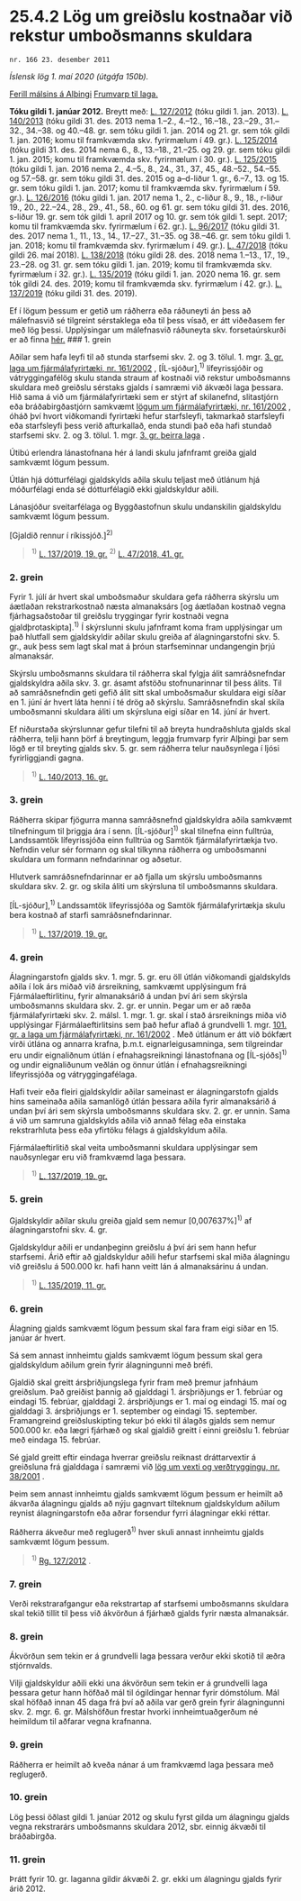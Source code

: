 # 25.4.2 Lög um greiðslu kostnaðar við rekstur umboðsmanns skuldara

`nr. 166 23. desember 2011`

_Íslensk lög 1. maí 2020 (útgáfa 150b)._

[Ferill málsins á Alþingi](https://www.althingi.is/thingstorf/thingmalalistar-eftir-thingum/ferill/?ltg=140&mnr=360)
[Frumvarp til laga.](https://www.althingi.is/altext/140/s/0436.html)

**Tóku gildi 1. janúar 2012.**
Breytt með:
[L. 127/2012](https://althingi.is/altext/stjt/2012.127.html) (tóku gildi 1. jan. 2013).
[L. 140/2013](https://althingi.is/altext/stjt/2013.140.html) (tóku gildi 31. des. 2013 nema 1.–2., 4.–12., 16.–18., 23.–29., 31.–32., 34.–38. og 40.–48. gr. sem tóku gildi 1. jan. 2014 og 21. gr. sem tók gildi 1. jan. 2016; komu til framkvæmda skv. fyrirmælum í 49. gr.).
[L. 125/2014](https://althingi.is/altext/stjt/2014.125.html) (tóku gildi 31. des. 2014 nema 6., 8., 13.–18., 21.–25. og 29. gr. sem tóku gildi 1. jan. 2015; komu til framkvæmda skv. fyrirmælum í 30. gr.).
[L. 125/2015](https://althingi.is/altext/stjt/2015.125.html) (tóku gildi 1. jan. 2016 nema 2., 4.–5., 8., 24., 31., 37., 45., 48.–52., 54.–55. og 57.–58. gr. sem tóku gildi 31. des. 2015 og a–d-liður 1. gr., 6.–7., 13. og 15. gr. sem tóku gildi 1. jan. 2017; komu til framkvæmda skv. fyrirmælum í 59. gr.).
[L. 126/2016](https://althingi.is/altext/stjt/2016.126.html) (tóku gildi 1. jan. 2017 nema 1., 2., c-liður 8., 9., 18., r-liður 19., 20., 22.–24., 28., 29., 41., 58., 60. og 61. gr. sem tóku gildi 31. des. 2016, s-liður 19. gr. sem tók gildi 1. apríl 2017 og 10. gr. sem tók gildi 1. sept. 2017; komu til framkvæmda skv. fyrirmælum í 62. gr.).
[L. 96/2017](https://althingi.is/altext/stjt/2017.096.html) (tóku gildi 31. des. 2017 nema 1., 11., 13., 14., 17.–27., 31.–35. og 38.–46. gr. sem tóku gildi 1. jan. 2018; komu til framkvæmda skv. fyrirmælum í 49. gr.).
[L. 47/2018](https://althingi.is/altext/stjt/2018.047.html) (tóku gildi 26. maí 2018).
[L. 138/2018](https://althingi.is/altext/stjt/2018.138.html) (tóku gildi 28. des. 2018 nema 1.–13., 17., 19., 23.–28. og 31. gr. sem tóku gildi 1. jan. 2019; komu til framkvæmda skv. fyrirmælum í 32. gr.).
[L. 135/2019](https://althingi.is/altext/stjt/2019.135.html) (tóku gildi 1. jan. 2020 nema 16. gr. sem tók gildi 24. des. 2019; komu til framkvæmda skv. fyrirmælum í 42. gr.).
[L. 137/2019](https://althingi.is/altext/stjt/2019.137.html) (tóku gildi 31. des. 2019).

Ef í lögum þessum er getið um ráðherra eða ráðuneyti án þess að málefnasvið sé tilgreint sérstaklega eða til þess vísað, er átt viðeðasem fer með lög þessi. Upplýsingar um málefnasvið ráðuneyta skv. forsetaúrskurði er að finna [hér.](2018119.md) ### 1. grein



Aðilar sem hafa leyfi til að stunda starfsemi skv. 2. og 3. tölul. 1. mgr. [3. gr. laga um fjármálafyrirtæki, nr. 161/2002](2002161.md#G3) , [ÍL-sjóður],<sup>1)</sup> lífeyrissjóðir og vátryggingafélög skulu standa straum af kostnaði við rekstur umboðsmanns skuldara með greiðslu sérstaks gjalds í samræmi við ákvæði laga þessara. Hið sama á við um fjármálafyrirtæki sem er stýrt af skilanefnd, slitastjórn eða bráðabirgðastjórn samkvæmt [lögum um fjármálafyrirtæki, nr. 161/2002](2002161.md) , óháð því hvort viðkomandi fyrirtæki hefur starfsleyfi, takmarkað starfsleyfi eða starfsleyfi þess verið afturkallað, enda stundi það eða hafi stundað starfsemi skv. 2. og 3. tölul. 1. mgr. [3. gr. þeirra laga](2002161.md#G3) .

Útibú erlendra lánastofnana hér á landi skulu jafnframt greiða gjald samkvæmt lögum þessum.

Útlán hjá dótturfélagi gjaldskylds aðila skulu teljast með útlánum hjá móðurfélagi enda sé dótturfélagið ekki gjaldskyldur aðili.

Lánasjóður sveitarfélaga og Byggðastofnun skulu undanskilin gjaldskyldu samkvæmt lögum þessum.

[Gjaldið rennur í ríkissjóð.]<sup>2)</sup> 

> <sup>1)</sup> [L. 137/2019, 19. gr.](https://althingi.is/altext/stjt/2019.137.html#G19) <sup>2)</sup> [L. 47/2018, 41. gr.](https://althingi.is/altext/stjt/2018.047.html)

### 2. grein



Fyrir 1. júlí ár hvert skal umboðsmaður skuldara gefa ráðherra skýrslu um áætlaðan rekstrarkostnað næsta almanaksárs [og áætlaðan kostnað vegna fjárhagsaðstoðar til greiðslu tryggingar fyrir kostnaði vegna gjaldþrotaskipta].<sup>1)</sup> Í skýrslunni skulu jafnframt koma fram upplýsingar um það hlutfall sem gjaldskyldir aðilar skulu greiða af álagningarstofni skv. 5. gr., auk þess sem lagt skal mat á þróun starfseminnar undangengin þrjú almanaksár.

Skýrslu umboðsmanns skuldara til ráðherra skal fylgja álit samráðsnefndar gjaldskyldra aðila skv. 3. gr. ásamt afstöðu stofnunarinnar til þess álits. Til að samráðsnefndin geti gefið álit sitt skal umboðsmaður skuldara eigi síðar en 1. júní ár hvert láta henni í té drög að skýrslu. Samráðsnefndin skal skila umboðsmanni skuldara áliti um skýrsluna eigi síðar en 14. júní ár hvert.

Ef niðurstaða skýrslunnar gefur tilefni til að breyta hundraðshluta gjalds skal ráðherra, telji hann þörf á breytingum, leggja frumvarp fyrir Alþingi þar sem lögð er til breyting gjalds skv. 5. gr. sem ráðherra telur nauðsynlega í ljósi fyrirliggjandi gagna.

> <sup>1)</sup> [L. 140/2013, 16. gr.](https://althingi.is/altext/stjt/2013.140.html)

### 3. grein



Ráðherra skipar fjögurra manna samráðsnefnd gjaldskyldra aðila samkvæmt tilnefningum til þriggja ára í senn. [ÍL-sjóður]<sup>1)</sup> skal tilnefna einn fulltrúa, Landssamtök lífeyrissjóða einn fulltrúa og Samtök fjármálafyrirtækja tvo. Nefndin velur sér formann og skal tilkynna ráðherra og umboðsmanni skuldara um formann nefndarinnar og aðsetur.

Hlutverk samráðsnefndarinnar er að fjalla um skýrslu umboðsmanns skuldara skv. 2. gr. og skila áliti um skýrsluna til umboðsmanns skuldara.

[ÍL-sjóður],<sup>1)</sup> Landssamtök lífeyrissjóða og Samtök fjármálafyrirtækja skulu bera kostnað af starfi samráðsnefndarinnar.

> <sup>1)</sup> [L. 137/2019, 19. gr.](https://althingi.is/altext/stjt/2019.137.html#G19)

### 4. grein



Álagningarstofn gjalds skv. 1. mgr. 5. gr. eru öll útlán viðkomandi gjaldskylds aðila í lok árs miðað við ársreikning, samkvæmt upplýsingum frá Fjármálaeftirlitinu, fyrir almanaksárið á undan því ári sem skýrsla umboðsmanns skuldara skv. 2. gr. er unnin. Þegar um er að ræða fjármálafyrirtæki skv. 2. málsl. 1. mgr. 1. gr. skal í stað ársreiknings miða við upplýsingar Fjármálaeftirlitsins sem það hefur aflað á grundvelli 1. mgr. [101. gr. a laga um fjármálafyrirtæki, nr. 161/2002](2002161.md#G101a) . Með útlánum er átt við bókfært virði útlána og annarra krafna, þ.m.t. eignarleigusamninga, sem tilgreindar eru undir eignaliðnum útlán í efnahagsreikningi lánastofnana og [ÍL-sjóðs]<sup>1)</sup> og undir eignaliðunum veðlán og önnur útlán í efnahagsreikningi lífeyrissjóða og vátryggingafélaga.

Hafi tveir eða fleiri gjaldskyldir aðilar sameinast er álagningarstofn gjalds hins sameinaða aðila samanlögð útlán þessara aðila fyrir almanaksárið á undan því ári sem skýrsla umboðsmanns skuldara skv. 2. gr. er unnin. Sama á við um samruna gjaldskylds aðila við annað félag eða einstaka rekstrarhluta þess eða yfirtöku félags á gjaldskyldum aðila.

Fjármálaeftirlitið skal veita umboðsmanni skuldara upplýsingar sem nauðsynlegar eru við framkvæmd laga þessara.

> <sup>1)</sup> [L. 137/2019, 19. gr.](https://althingi.is/altext/stjt/2019.137.html#G19)

### 5. grein



Gjaldskyldir aðilar skulu greiða gjald sem nemur [0,007637%]<sup>1)</sup> af álagningarstofni skv. 4. gr.

Gjaldskyldur aðili er undanþeginn greiðslu á því ári sem hann hefur starfsemi. Árið eftir að gjaldskyldur aðili hefur starfsemi skal miða álagningu við greiðslu á 500.000 kr. hafi hann veitt lán á almanaksárinu á undan.

> <sup>1)</sup> [L. 135/2019, 11. gr.](https://althingi.is/altext/stjt/2019.135.html)

### 6. grein



Álagning gjalds samkvæmt lögum þessum skal fara fram eigi síðar en 15. janúar ár hvert.

Sá sem annast innheimtu gjalds samkvæmt lögum þessum skal gera gjaldskyldum aðilum grein fyrir álagningunni með bréfi.

Gjaldið skal greitt ársþriðjungslega fyrir fram með þremur jafnháum greiðslum. Það greiðist þannig að gjalddagi 1. ársþriðjungs er 1. febrúar og eindagi 15. febrúar, gjalddagi 2. ársþriðjungs er 1. maí og eindagi 15. maí og gjalddagi 3. ársþriðjungs er 1. september og eindagi 15. september. Framangreind greiðsluskipting tekur þó ekki til álagðs gjalds sem nemur 500.000 kr. eða lægri fjárhæð og skal gjaldið greitt í einni greiðslu 1. febrúar með eindaga 15. febrúar.

Sé gjald greitt eftir eindaga hverrar greiðslu reiknast dráttarvextir á greiðsluna frá gjalddaga í samræmi við [lög um vexti og verðtryggingu, nr. 38/2001](2001038.md) .

Þeim sem annast innheimtu gjalds samkvæmt lögum þessum er heimilt að ákvarða álagningu gjalds að nýju gagnvart tilteknum gjaldskyldum aðilum reynist álagningarstofn eða aðrar forsendur fyrri álagningar ekki réttar.

Ráðherra ákveður með reglugerð<sup>1)</sup> hver skuli annast innheimtu gjalds samkvæmt lögum þessum.

> <sup>1)</sup> [Rg. 127/2012](https://www.reglugerd.is/reglugerdir/allar/nr/127-2012) .



### 7. grein



Verði rekstrarafgangur eða rekstrartap af starfsemi umboðsmanns skuldara skal tekið tillit til þess við ákvörðun á fjárhæð gjalds fyrir næsta almanaksár.

### 8. grein



Ákvörðun sem tekin er á grundvelli laga þessara verður ekki skotið til æðra stjórnvalds.

Vilji gjaldskyldur aðili ekki una ákvörðun sem tekin er á grundvelli laga þessara getur hann höfðað mál til ógildingar hennar fyrir dómstólum. Mál skal höfðað innan 45 daga frá því að aðila var gerð grein fyrir álagningunni skv. 2. mgr. 6. gr. Málshöfðun frestar hvorki innheimtuaðgerðum né heimildum til aðfarar vegna krafnanna.

### 9. grein



Ráðherra er heimilt að kveða nánar á um framkvæmd laga þessara með reglugerð.

### 10. grein



Lög þessi öðlast gildi 1. janúar 2012 og skulu fyrst gilda um álagningu gjalds vegna rekstrarárs umboðsmanns skuldara 2012, sbr. einnig ákvæði til bráðabirgða.

### 11. grein

Þrátt fyrir 10. gr. laganna gildir ákvæði 2. gr. ekki um álagningu gjalds fyrir árið 2012.
